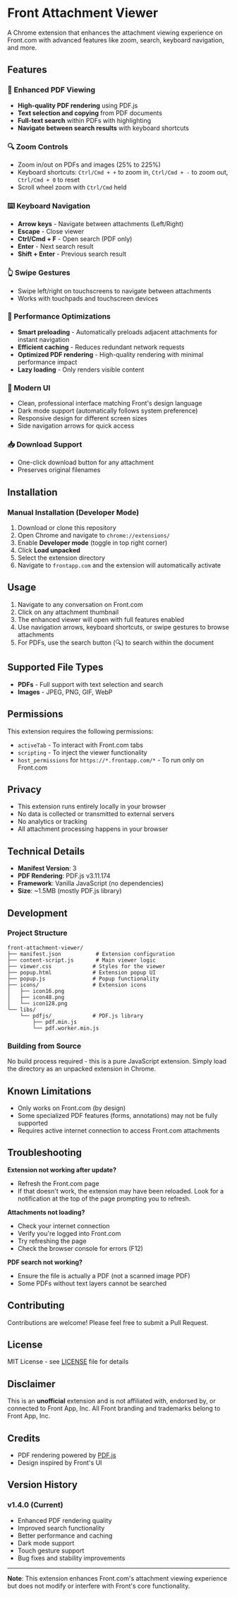 # Front Attachment Viewer

A Chrome extension that enhances the attachment viewing experience on Front.com with advanced features like zoom, search, keyboard navigation, and more.

## Features

### 📄 Enhanced PDF Viewing
- **High-quality PDF rendering** using PDF.js
- **Text selection and copying** from PDF documents
- **Full-text search** within PDFs with highlighting
- **Navigate between search results** with keyboard shortcuts

### 🔍 Zoom Controls
- Zoom in/out on PDFs and images (25% to 225%)
- Keyboard shortcuts: `Ctrl/Cmd + +` to zoom in, `Ctrl/Cmd + -` to zoom out, `Ctrl/Cmd + 0` to reset
- Scroll wheel zoom with `Ctrl/Cmd` held

### ⌨️ Keyboard Navigation
- **Arrow keys** - Navigate between attachments (Left/Right)
- **Escape** - Close viewer
- **Ctrl/Cmd + F** - Open search (PDF only)
- **Enter** - Next search result
- **Shift + Enter** - Previous search result

### 👆 Swipe Gestures
- Swipe left/right on touchscreens to navigate between attachments
- Works with touchpads and touchscreen devices

### 🚀 Performance Optimizations
- **Smart preloading** - Automatically preloads adjacent attachments for instant navigation
- **Efficient caching** - Reduces redundant network requests
- **Optimized PDF rendering** - High-quality rendering with minimal performance impact
- **Lazy loading** - Only renders visible content

### 🎨 Modern UI
- Clean, professional interface matching Front's design language
- Dark mode support (automatically follows system preference)
- Responsive design for different screen sizes
- Side navigation arrows for quick access

### 📥 Download Support
- One-click download button for any attachment
- Preserves original filenames

## Installation

### Manual Installation (Developer Mode)

1. Download or clone this repository
2. Open Chrome and navigate to `chrome://extensions/`
3. Enable **Developer mode** (toggle in top right corner)
4. Click **Load unpacked**
5. Select the extension directory
6. Navigate to `frontapp.com` and the extension will automatically activate

## Usage

1. Navigate to any conversation on Front.com
2. Click on any attachment thumbnail
3. The enhanced viewer will open with full features enabled
4. Use navigation arrows, keyboard shortcuts, or swipe gestures to browse attachments
5. For PDFs, use the search button (🔍) to search within the document

## Supported File Types

- **PDFs** - Full support with text selection and search
- **Images** - JPEG, PNG, GIF, WebP

## Permissions

This extension requires the following permissions:

- `activeTab` - To interact with Front.com tabs
- `scripting` - To inject the viewer functionality
- `host_permissions` for `https://*.frontapp.com/*` - To run only on Front.com

## Privacy

- This extension runs entirely locally in your browser
- No data is collected or transmitted to external servers
- No analytics or tracking
- All attachment processing happens in your browser

## Technical Details

- **Manifest Version**: 3
- **PDF Rendering**: PDF.js v3.11.174
- **Framework**: Vanilla JavaScript (no dependencies)
- **Size**: ~1.5MB (mostly PDF.js library)

## Development

### Project Structure
```
front-attachment-viewer/
├── manifest.json           # Extension configuration
├── content-script.js       # Main viewer logic
├── viewer.css             # Styles for the viewer
├── popup.html             # Extension popup UI
├── popup.js               # Popup functionality
├── icons/                 # Extension icons
│   ├── icon16.png
│   ├── icon48.png
│   └── icon128.png
└── libs/
    └── pdfjs/             # PDF.js library
        ├── pdf.min.js
        └── pdf.worker.min.js
```

### Building from Source
No build process required - this is a pure JavaScript extension. Simply load the directory as an unpacked extension in Chrome.

## Known Limitations

- Only works on Front.com (by design)
- Some specialized PDF features (forms, annotations) may not be fully supported
- Requires active internet connection to access Front.com attachments

## Troubleshooting

**Extension not working after update?**
- Refresh the Front.com page
- If that doesn't work, the extension may have been reloaded. Look for a notification at the top of the page prompting you to refresh.

**Attachments not loading?**
- Check your internet connection
- Verify you're logged into Front.com
- Try refreshing the page
- Check the browser console for errors (F12)

**PDF search not working?**
- Ensure the file is actually a PDF (not a scanned image PDF)
- Some PDFs without text layers cannot be searched

## Contributing

Contributions are welcome! Please feel free to submit a Pull Request.

## License

MIT License - see [LICENSE](LICENSE) file for details

## Disclaimer

This is an **unofficial** extension and is not affiliated with, endorsed by, or connected to Front App, Inc. All Front branding and trademarks belong to Front App, Inc.

## Credits

- PDF rendering powered by [PDF.js](https://mozilla.github.io/pdf.js/)
- Design inspired by Front's UI

## Version History

### v1.4.0 (Current)
- Enhanced PDF rendering quality
- Improved search functionality
- Better performance and caching
- Dark mode support
- Touch gesture support
- Bug fixes and stability improvements

---

**Note**: This extension enhances Front.com's attachment viewing experience but does not modify or interfere with Front's core functionality.
